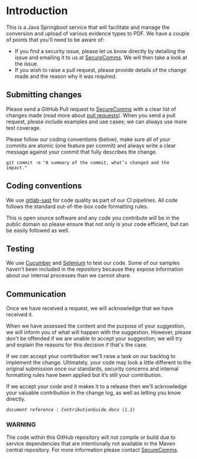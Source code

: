 # Introduction

This is a Java Springboot service that will facilitate and manage the conversion and upload of
various evidence types to PDF. We have a couple of points that you'll need to be aware of:

* If you find a security issue, please let us know directly by detailing the issue and emailing it to us at [SecureComms](mailto:secure.communicationsproject@dwp.gov.uk). We will then take a look at the issue. 
* If you wish to raise a pull request, please provide details of the change made and the reason why it was required.

## Submitting changes

Please send a GitHub Pull request to [SecureComms](mailto:secure.communicationsproject@dwp.gov.uk?Subject=Pull%20Request) with a clear list of changes made (read more about [pull requests](https://help.github.com/articles/about-pull-requests/)).  When you send a pull request, please include examples and use cases; we can always use more test coverage.

Please follow our coding conventions (below), make sure all of your commits are atomic (one feature per commit) and always write a clear message against your commit that fully describes the change.

    git commit -m "A summary of the commit, what’s changed and the impact."

## Coding conventions

We use [gitlab-sast](https://docs.gitlab.com/ee/user/application_security/sast/analyzers.html) for code quality as part of our CI pipelines. All code follows the standard out-of-the-box code formatting rules.

This is open source software and any code you contribute will be in the public domain so please ensure that not only is your code  efficient, but can be easily followed as well.

## Testing

We use [Cucumber](https://cucumber.io/) and [Selenium](https://www.selenium.dev/) to test our code.  Some of our samples haven't been included in the repository because they expose information about our internal processes than we cannot share.

## Communication

Once we have received a request, we will acknowledge that we have received it.

When we have assessed the content and the purpose of your suggestion, we will inform you of what will happen with the suggestion. However, please don't be offended if we are unable to accept your suggestion; we will try and explain the reasons for this decision if that's the case.

If we _can_ accept your contribution we'll raise a task on our backlog to implement the change.  Ultimately, your code may look a little different to the original submission once our standards, security concerns and internal formatting rules have been applied but it’s still your contribution.

If we accept your code and it makes it to a release then we'll acknowledge your valuable contribution in the change log, as well as letting you know directly.

_`document reference : ContributionGuide.docx (1.1)`_

### WARNING
The code within this GitHub repository will not compile or build due to service dependencies that are intentionally not available in the Maven central repository. For more information please contact [SecureComms](mailto:secure.communicationsproject@dwp.gsi.gov.uk?Subject=GitHub%20Repo%20%Will%20Not%20Build).